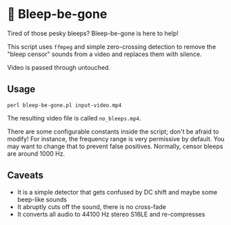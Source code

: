 # 🤬 Bleep-be-gone

Tired of those pesky bleeps? Bleep-be-gone is here to help!

This script uses `ffmpeg` and simple zero-crossing detection to
remove the "bleep censor" sounds from a video and replaces them with silence.

Video is passed through untouched.

## Usage

`perl bleep-be-gone.pl input-video.mp4`

The resulting video file is called `no_bleeps.mp4`.

There are some configurable constants inside the script; don't be afraid to modify!
For instance, the frequency range is very permissive by default. You may want to change
that to prevent false positives. Normally, censor bleeps are around 1000 Hz.

## Caveats

* It is a simple detector that gets confused by DC shift and maybe some beep-like sounds
* It abruptly cuts off the sound, there is no cross-fade
* It converts all audio to 44100 Hz stereo S16LE and re-compresses
